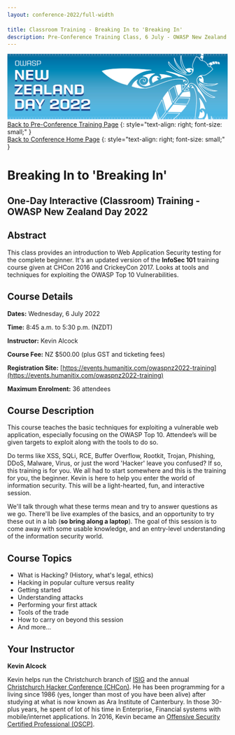 ```yaml
---
layout: conference-2022/full-width

title: Classroom Training - Breaking In to 'Breaking In'
description: Pre-Conference Training Class, 6 July - OWASP New Zealand Day 2022 
---
```


[![Web Banner](/assets/images/2022_Banner_Graphic.jpg)](/conference/)   
[Back to Pre-Conference Training Page](training.md)
{: style="text-align: right; font-size: small;" }   
[Back to Conference Home Page](index.md)
{: style="text-align: right; font-size: small;" }   

# Breaking In to 'Breaking In'

## One-Day Interactive (Classroom) Training - OWASP New Zealand Day 2022

## Abstract

This class provides an introduction to Web Application Security testing for the complete beginner. It's an 
updated version of the **InfoSec 101** training course given at CHCon 2016 and CrickeyCon 2017. Looks at 
tools and techniques for exploiting the OWASP Top 10 Vulnerabilities.

## Course Details 

**Dates:** Wednesday, 6 July 2022

**Time:** 8:45 a.m. to 5:30 p.m. (NZDT)

**Instructor:** Kevin Alcock   

**Course Fee:** NZ $500.00 (plus GST and ticketing fees)

**Registration Site:** [https://events.humanitix.com/owaspnz2022-training](https://events.humanitix.com/owaspnz2022-training)

**Maximum Enrolment:** 36 attendees

## Course Description

This course teaches the basic techniques for exploiting a vulnerable web application, especially focusing on the OWASP Top 10. Attendee’s will be given targets to exploit along with the tools to do so.

Do terms like XSS, SQLi, RCE, Buffer Overflow, Rootkit, Trojan, Phishing, DDoS, Malware, Virus, or just the word 'Hacker' leave you confused? If so, this training is for you. We all had to start somewhere and this is the training for you, the beginner. Kevin is here to help you enter the world of information security. This will be a 
light-hearted, fun, and interactive session.

We'll talk through what these terms mean and try to answer questions as we go. There'll be live examples of the basics, and an opportunity to try these out in a lab (**so bring along a laptop**). The goal of this session is to come away with some usable knowledge, and an entry-level understanding of the information security world.

## Course Topics

* What is Hacking? (History, what's legal, ethics)
* Hacking in popular culture versus reality
* Getting started
* Understanding attacks
* Performing your first attack
* Tools of the trade
* How to carry on beyond this session
* And more…

## Your Instructor

**Kevin Alcock**

Kevin helps run the Christchurch branch of [ISIG](https://www.meetup.com/ISIG-Christchurch-NZ/) and the annual [Christchurch Hacker Conference (CHCon)](https://chcon.nz). He has been programming for a living since 1986 (yes, longer than most of you have been alive) after studying at what is now known as Ara Institute of Canterbury. In those 30-plus years, he spent of lot of his time in Enterprise, Financial systems with mobile/internet applications. In 2016, Kevin became an [Offensive Security Certified Professional (OSCP)](https://www.offensive-security.com/information-security-certifications/oscp-offensive-security-certified-professional/).

